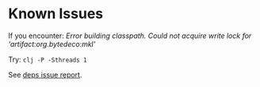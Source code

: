 # Known Issues

If you encounter:
_Error building classpath. Could not acquire write lock for 'artifact:org.bytedeco:mkl'_

Try: `clj -P -Sthreads 1`

See [deps issue report](https://clojurians-log.clojureverse.org/tools-deps/2021-09-16).

